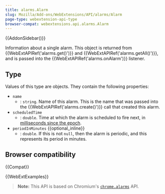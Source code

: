 ```yaml
---
title: alarms.Alarm
slug: Mozilla/Add-ons/WebExtensions/API/alarms/Alarm
page-type: webextension-api-type
browser-compat: webextensions.api.alarms.Alarm
---
```


{{AddonSidebar()}}

Information about a single alarm. This object is returned from {{WebExtAPIRef('alarms.get()')}} and {{WebExtAPIRef('alarms.getAll()')}}, and is passed into the {{WebExtAPIRef('alarms.onAlarm')}} listener.

## Type

Values of this type are objects. They contain the following properties:

- `name`
  - : `string`. Name of this alarm. This is the name that was passed into the {{WebExtAPIRef('alarms.create()')}} call that created this alarm.
- `scheduledTime`
  - : `double`. Time at which the alarm is scheduled to fire next, in [milliseconds since the epoch](https://en.wikipedia.org/wiki/Unix_time).
- `periodInMinutes` {{optional_inline}}
  - : `double`. If this is not `null`, then the alarm is periodic, and this represents its period in minutes.

## Browser compatibility

{{Compat}}

{{WebExtExamples}}

> **Note:** This API is based on Chromium's [`chrome.alarms`](https://developer.chrome.com/docs/extensions/reference/alarms/) API.
